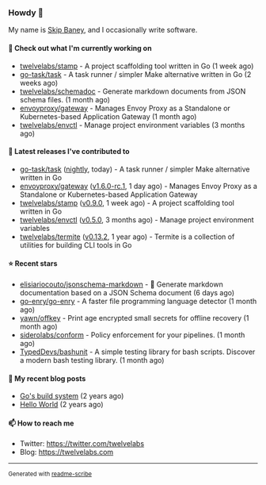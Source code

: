 ### Howdy 👋

My name is [Skip Baney](https://twelvelabs.com), and I occasionally write software.

#### 👷 Check out what I'm currently working on

- [twelvelabs/stamp](https://github.com/twelvelabs/stamp) - A project scaffolding tool written in Go (1 week ago)
- [go-task/task](https://github.com/go-task/task) - A task runner / simpler Make alternative written in Go (2 weeks ago)
- [twelvelabs/schemadoc](https://github.com/twelvelabs/schemadoc) - Generate markdown documents from JSON schema files. (1 month ago)
- [envoyproxy/gateway](https://github.com/envoyproxy/gateway) - Manages Envoy Proxy as a Standalone or Kubernetes-based Application Gateway (1 month ago)
- [twelvelabs/envctl](https://github.com/twelvelabs/envctl) - Manage project environment variables (3 months ago)

#### 🔭 Latest releases I've contributed to

- [go-task/task](https://github.com/go-task/task) ([nightly](https://github.com/go-task/task/releases/tag/nightly), today) - A task runner / simpler Make alternative written in Go
- [envoyproxy/gateway](https://github.com/envoyproxy/gateway) ([v1.6.0-rc.1](https://github.com/envoyproxy/gateway/releases/tag/v1.6.0-rc.1), 1 day ago) - Manages Envoy Proxy as a Standalone or Kubernetes-based Application Gateway
- [twelvelabs/stamp](https://github.com/twelvelabs/stamp) ([v0.9.0](https://github.com/twelvelabs/stamp/releases/tag/v0.9.0), 1 week ago) - A project scaffolding tool written in Go
- [twelvelabs/envctl](https://github.com/twelvelabs/envctl) ([v0.5.0](https://github.com/twelvelabs/envctl/releases/tag/v0.5.0), 3 months ago) - Manage project environment variables
- [twelvelabs/termite](https://github.com/twelvelabs/termite) ([v0.13.2](https://github.com/twelvelabs/termite/releases/tag/v0.13.2), 1 year ago) - Termite is a collection of utilities for building CLI tools in Go

#### ⭐ Recent stars

- [elisiariocouto/jsonschema-markdown](https://github.com/elisiariocouto/jsonschema-markdown) - 📖 Generate markdown documentation based on a JSON Schema document (6 days ago)
- [go-enry/go-enry](https://github.com/go-enry/go-enry) - A faster file programming language detector (1 month ago)
- [yawn/offkey](https://github.com/yawn/offkey) - Print age encrypted small secrets for offline recovery (1 month ago)
- [siderolabs/conform](https://github.com/siderolabs/conform) - Policy enforcement for your pipelines. (1 month ago)
- [TypedDevs/bashunit](https://github.com/TypedDevs/bashunit) - A simple testing library for bash scripts. Discover a modern bash testing library. (1 month ago)

#### 📜 My recent blog posts

- [Go&#39;s build system](https://twelvelabs.com/2023/01/02/go-build-system/) (2 years ago)
- [Hello World](https://twelvelabs.com/2022/11/20/hello-world/) (2 years ago)

#### 📫 How to reach me

- Twitter: <https://twitter.com/twelvelabs>
- Blog: <https://twelvelabs.com>

---

<sup>Generated with [readme-scribe](https://github.com/muesli/readme-scribe)</sup>
